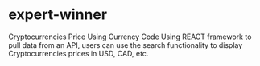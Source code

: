 # expert-winner
Cryptocurrencies Price Using Currency Code
Using REACT framework to pull data from an API, users can use the search functionality to display Cryptocurrencies prices in USD, CAD, etc. 
